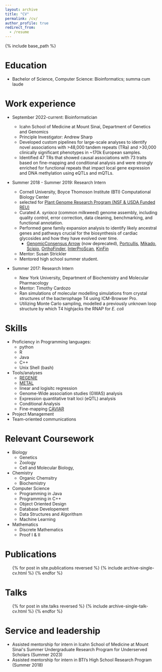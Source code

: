 ```yaml
---
layout: archive
title: "CV"
permalink: /cv/
author_profile: true
redirect_from:
  - /resume
---
```


{% include base_path %}

Education
======
* Bachelor of Science, Computer Science: Bioinformatics; summa cum laude

Work experience
======
* September 2022-current: Bioinformatician
  * Icahn School of Medicine at Mount Sinai, Department of Genetics and Genomics
  * Principle Investigator: Andrew Sharp
  * Developed custom pipelines for large-scale analyses to identify novel associations with >48,000 tandem repeats (TRa) and >30,000 clinically significant phenotypes in ~170k European samples.
  * Identified 47 TRs that showed causal associations with 73 traits based on fine-mapping and conditional analysis and were strongly enriched for functional repeats that impact local gene expression and DNA methylation using eQTLs and mQTLs. 

* Summer 2018 - Summer 2019: Research Intern
  * Cornell University, Boyce Thomoson Institute (BTI) Computational Biology Center
  * selected for [Plant Genome Research Program (NSF & USDA Funded REU)](https://btiscience.org/educational-programs/internships/interns/manigbas/)
  * Curated *A. syriaca* (common milkweed) genome assembly, including quality control, error correction, data cleaning, benchmarking, and functional annotation.
  * Performed gene family expansion analysis to identify likely ancestral genes and pathways crucial for the biosynthesis of cardiac glycosides and how they have evolved over time. 
    * [GenomicConsensus Arrow](https://github.com/PacificBiosciences/gcpp) (now deprecated), [Portcullis](https://github.com/EI-CoreBioinformatics/portcullis), [Mikado](https://mikado.readthedocs.io/en/stable/), [Scipio](http://www.webscipio.org), [OrthoFinder](https://github.com/davidemms/OrthoFinder), [InterProScan](https://github.com/ebi-pf-team/interproscan), [KinFin](https://github.com/DRL/kinfin)
  * Mentor: Susan Strickler
  * Mentored high school summer student. 

* Summer 2017: Research Intern
  * New York University, Department of Biochemistry and Molecular Pharmacology
  * Mentor: Timothy Cardozo
  * Ran simulations of molecular modelling simulations from crystal structures of the bacterophage T4 using ICM-Browser Pro.
  * Utilizing Monte Carlo sampling, modelled a previously unknown loop structure by which T4 highjacks the RNAP for *E. coli*    
  
Skills
======
* Proficiency in Programming languages:
  * python
  * R
  * Java
  * C++
  * Unix Shell (bash)
* Tools/analyses 
  * [REGENIE]()
  * [METAL]()
  * linear and logisitc regression
  * Genome-Wide association studies (GWAS) analysis
  * Expression quantitative trait loci (eQTL) analysis
  * Conditional Analysis
  * Fine-mapping [CAVIAR]()
* Project Management
* Team-oriented communications 

Relevant Coursework
======
* Biology
  * Genetics
  * Zoology
  * Cell and Molecular Biology, 
* Chemistry
  * Organic Chemsitry
  * Biochemistry
* Computer Science
  * Programming in Java
  * Programming in C++
  * Object Oriented Design
  * Database Developement
  * Data Structures and Algorithsm
  * Machine Learning
* Mathematics
  * Discrete Mathematics
  * Proof I & II

Publications
======
  <ul>{% for post in site.publications reversed %}
    {% include archive-single-cv.html %}
  {% endfor %}</ul>
  
Talks
======
  <ul>{% for post in site.talks reversed %}
    {% include archive-single-talk-cv.html  %}
  {% endfor %}</ul>
  
  
Service and leadership
======
* Assisted mentorship for intern in Icahn School of Medicine at Mount Sinai's Summer Undergraduate Research Program for Underserved Scholars (Summer 2023)  
* Assisted mentorship for intern in BTI’s High School Research Program (Summer 2018) 
